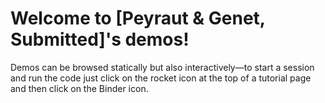 # Welcome to [Peyraut & Genet, Submitted]'s demos!

Demos can be browsed statically but also interactively—to start a session and run the code just click on the rocket icon at the top of a tutorial page and then click on the Binder icon.
